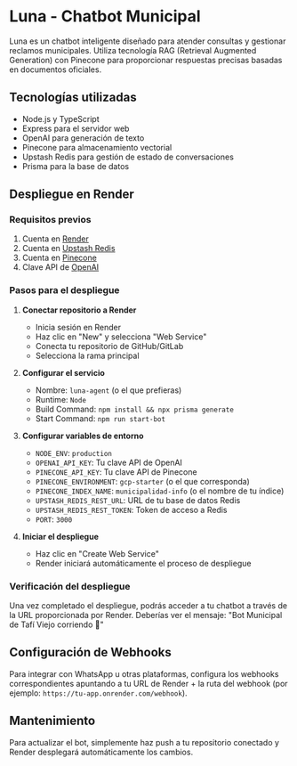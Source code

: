 # Luna - Chatbot Municipal

Luna es un chatbot inteligente diseñado para atender consultas y gestionar reclamos municipales. Utiliza tecnología RAG (Retrieval Augmented Generation) con Pinecone para proporcionar respuestas precisas basadas en documentos oficiales.

## Tecnologías utilizadas

- Node.js y TypeScript
- Express para el servidor web
- OpenAI para generación de texto
- Pinecone para almacenamiento vectorial
- Upstash Redis para gestión de estado de conversaciones
- Prisma para la base de datos

## Despliegue en Render

### Requisitos previos

1. Cuenta en [Render](https://render.com/)
2. Cuenta en [Upstash Redis](https://upstash.com/)
3. Cuenta en [Pinecone](https://www.pinecone.io/)
4. Clave API de [OpenAI](https://platform.openai.com/)

### Pasos para el despliegue

1. **Conectar repositorio a Render**
   - Inicia sesión en Render
   - Haz clic en "New" y selecciona "Web Service"
   - Conecta tu repositorio de GitHub/GitLab
   - Selecciona la rama principal

2. **Configurar el servicio**
   - Nombre: `luna-agent` (o el que prefieras)
   - Runtime: `Node`
   - Build Command: `npm install && npx prisma generate`
   - Start Command: `npm run start-bot`

3. **Configurar variables de entorno**
   - `NODE_ENV`: `production`
   - `OPENAI_API_KEY`: Tu clave API de OpenAI
   - `PINECONE_API_KEY`: Tu clave API de Pinecone
   - `PINECONE_ENVIRONMENT`: `gcp-starter` (o el que corresponda)
   - `PINECONE_INDEX_NAME`: `municipalidad-info` (o el nombre de tu índice)
   - `UPSTASH_REDIS_REST_URL`: URL de tu base de datos Redis
   - `UPSTASH_REDIS_REST_TOKEN`: Token de acceso a Redis
   - `PORT`: `3000`

4. **Iniciar el despliegue**
   - Haz clic en "Create Web Service"
   - Render iniciará automáticamente el proceso de despliegue

### Verificación del despliegue

Una vez completado el despliegue, podrás acceder a tu chatbot a través de la URL proporcionada por Render. Deberías ver el mensaje: "Bot Municipal de Tafí Viejo corriendo 🚀"

## Configuración de Webhooks

Para integrar con WhatsApp u otras plataformas, configura los webhooks correspondientes apuntando a tu URL de Render + la ruta del webhook (por ejemplo: `https://tu-app.onrender.com/webhook`).

## Mantenimiento

Para actualizar el bot, simplemente haz push a tu repositorio conectado y Render desplegará automáticamente los cambios.
